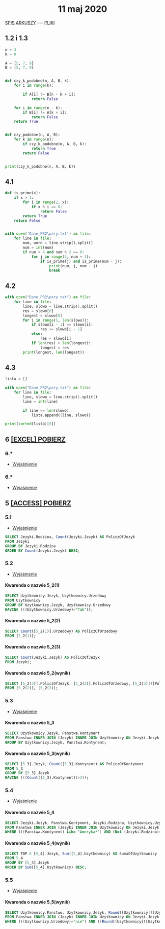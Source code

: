 <h1 align="center">11 maj 2020</h1>
 
[SPIS ARKUSZY](https://github.com/wernexnrs123/MATURA-INFORMATYKA/blob/master/dzialy/zadania_arkusze.md) --- [PLIKI](https://github.com/wernexnrs/MATURA-INFORMATYKA/tree/master/dzialy/zadania_arkusze/2020_maj)

## 1.2 i 1.3

```py
n = 3
k = 0

A = [5, 7, 9]
B = [5, 7, 9]


def czy_k_podobne(n, A, B, k):
    for i in range(k):

        if A[i] != B[n - k + i]:
            return False

    for i in range(n - k):
        if B[i] != A[k + i]:
            return False
    return True


def czy_podobne(n, A, B):
    for k in range(n):
        if czy_k_podobne(n, A, B, k):
            return True
        return False


print(czy_k_podobne(n, A, B, k))
```

## 4.1

```py
def is_prime(x):
    if x > 1:
        for i in range(2, x):
            if x % i == 0:
                return False
        return True
    return False


with open('Dane_PR2\pary.txt') as file:
    for line in file:
        num, word = line.strip().split()
        num = int(num)
        if num > 4 and num % 2 == 0:
            for j in range(3, num + 1):
                if is_prime(j) and is_prime(num - j):
                    print(num, j, num - j)
                    break
```

## 4.2

```py
with open("Dane_PR2\pary.txt") as file:
    for line in file:
        line, slowo = line.strip().split()
        res = slowo[0]
        longest = slowo[0]
        for i in range(1, len(slowo)):
            if slowo[i - 1] == slowo[i]:
                res += slowo[i - 1]
            else:
                res = slowo[i]
            if len(res) > len(longest):
                longest = res
        print(longest, len(longest))
```

## 4.3

```py
lista = []

with open("Dane_PR2\pary.txt") as file:
    for line in file:
        line, slowo = line.strip().split()
        line = int(line)

        if line == len(slowo):
            lista.append((line, slowo))

print(sorted(lista)[0])
```

## 6 [[EXCEL] POBIERZ](https://github.com/wernexnrs/MATURA-INFORMATYKA/blob/master/dzialy/zadania_arkusze/2020_maj/2020_maj_zad.6.xlsx?raw=true)

### 6.*
- [Wyjaśnienie](https://www.youtube.com/watch?v=hmjoEGo8ygk&ab_channel=KonradBuzak)

### 6.*
- [Wyjaśnienie](https://www.youtube.com/watch?v=01JBCwImCJs&ab_channel=TomaszStypu%C5%82a)


## 5 [[ACCESS] POBIERZ](https://github.com/wernexnrs/MATURA-INFORMATYKA/blob/master/dzialy/zadania_arkusze/2020_maj/5.accdb?raw=true)

### 5.1
- [Wyjaśnienie](https://www.youtube.com/watch?v=sz2J-Oqv8WE&ab_channel=paulinapat96)

```sql Kwarenda o nazwie 5_1
SELECT Jezyki.Rodzina, Count(Jezyki.Jezyk) AS PoliczOfJezyk
FROM Jezyki
GROUP BY Jezyki.Rodzina
ORDER BY Count(Jezyki.Jezyk) DESC;
```

### 5.2
- [Wyjaśnienie](https://www.youtube.com/watch?v=8TdMKctIvXs&list=PLjE1juPSBAT0jo3fbVZP9pzfF4EOROoPR&index=7&ab_channel=paulinapat96)

#### Kwarenda o nazwie 5_2(1)
```sql
SELECT Uzytkownicy.Jezyk, Uzytkownicy.Urzedowy
FROM Uzytkownicy
GROUP BY Uzytkownicy.Jezyk, Uzytkownicy.Urzedowy
HAVING (((Uzytkownicy.Urzedowy)="Tak"));

```

#### Kwarenda o nazwie 5_2(2)
```sql 
SELECT Count([5_2(1)].Urzedowy) AS PoliczOfUrzedowy
FROM [5_2(1)];
```

#### Kwarenda o nazwie 5_2(3)
```sql
SELECT Count(Jezyki.Jezyk) AS PoliczOfJezyk
FROM Jezyki;
```

#### Kwarenda o nazwie 5_2(wynik)
```sql
SELECT [5_2(3)].PoliczOfJezyk, [5_2(2)].PoliczOfUrzedowy, [5_2(3)]![PoliczOfJezyk]-[5_2(2)]![PoliczOfUrzedowy] AS Wynik
FROM [5_2(2)], [5_2(3)];
```

### 5.3
- [Wyjaśnienie](https://www.youtube.com/watch?v=rT1fReqmAuQ&list=PLjE1juPSBAT0jo3fbVZP9pzfF4EOROoPR&index=8&ab_channel=paulinapat96)

#### Kwarenda o nazwie 5_3
```sql
SELECT Uzytkownicy.Jezyk, Panstwa.Kontynent
FROM Panstwa INNER JOIN (Jezyki INNER JOIN Uzytkownicy ON Jezyki.Jezyk = Uzytkownicy.Jezyk) ON Panstwa.Panstwo = Uzytkownicy.Panstwo
GROUP BY Uzytkownicy.Jezyk, Panstwa.Kontynent;
```

#### Kwarenda o nazwie 5_3(wynik)
```sql
SELECT [5_3].Jezyk, Count([5_3].Kontynent) AS PoliczOfKontynent
FROM 5_3
GROUP BY [5_3].Jezyk
HAVING (((Count([5_3].Kontynent))>3));
```

### 5.4
- [Wyjaśnienie](https://www.youtube.com/watch?v=flYz6rodrCI&list=PLjE1juPSBAT0jo3fbVZP9pzfF4EOROoPR&index=10&ab_channel=paulinapat96)

#### Kwarenda o nazwie 5_4
```sql
SELECT Jezyki.Jezyk, Panstwa.Kontynent, Jezyki.Rodzina, Uzytkownicy.Uzytkownicy
FROM Panstwa INNER JOIN (Jezyki INNER JOIN Uzytkownicy ON Jezyki.Jezyk = Uzytkownicy.Jezyk) ON Panstwa.Panstwo = Uzytkownicy.Panstwo
WHERE (((Panstwa.Kontynent) Like "Ameryka*") AND (Not (Jezyki.Rodzina)="indoeuropejska"));
```

#### Kwarenda o nazwie 5_4(wynik)
```sql
SELECT TOP 6 [5_4].Jezyk, Sum([5_4].Uzytkownicy) AS SumaOfUzytkownicy
FROM 5_4
GROUP BY [5_4].Jezyk
ORDER BY Sum([5_4].Uzytkownicy) DESC;
```

### 5.5
- [Wyjaśnienie](https://www.youtube.com/watch?v=R_LuOnJxLyE&list=PLjE1juPSBAT0jo3fbVZP9pzfF4EOROoPR&index=6&ab_channel=paulinapat96)

#### Kwarenda o nazwie 5_5(wynik)
```sql
SELECT Uzytkownicy.Panstwo, Uzytkownicy.Jezyk, Round([Uzytkownicy]![Uzytkownicy]/[Panstwa]![Populacja]*100,2) AS wynik
FROM Panstwa INNER JOIN (Jezyki INNER JOIN Uzytkownicy ON Jezyki.Jezyk = Uzytkownicy.Jezyk) ON Panstwa.Panstwo = Uzytkownicy.Panstwo
WHERE (((Uzytkownicy.Urzedowy)="nie") AND ((Round([Uzytkownicy]![Uzytkownicy]/[Panstwa]![Populacja]*100,2))>29));
```

